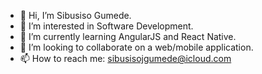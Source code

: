 - 👋 Hi, I’m Sibusiso Gumede.
- 👀 I’m interested in Software Development.
- 🌱 I’m currently learning AngularJS and React Native.
- 💞️ I’m looking to collaborate on a web/mobile application.
- 📫 How to reach me: sibusisojgumede@icloud.com

